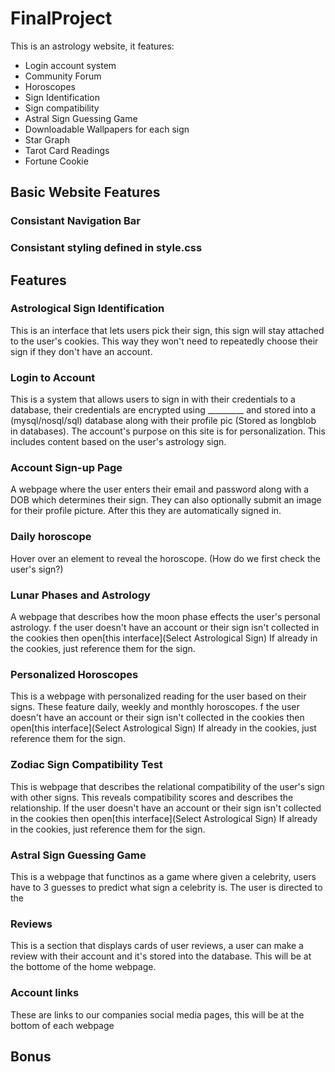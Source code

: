 # FinalProject
This is an astrology website, it features:

- Login account system
- Community Forum
- Horoscopes
- Sign Identification
-	Sign compatibility 
-	Astral Sign Guessing Game
- Downloadable Wallpapers for each sign
-	Star Graph
-	Tarot Card Readings
-	Fortune Cookie

## Basic Website Features

### Consistant Navigation Bar

### Consistant styling defined in style.css

###

## Features

### Astrological Sign Identification
This is an interface that lets users pick their sign, this sign will stay attached to the user's cookies. This way they won't need to repeatedly choose their sign if they don't have an account.

### Login to Account
This is a system that allows users to sign in with their credentials to a database, their credentials are encrypted using _________ and stored into a (mysql/nosql/sql) database along with their profile pic (Stored as longblob in databases). The account's purpose on this site is for personalization. This includes content based on the user's astrology sign.

### Account Sign-up Page
A webpage where the user enters their email and password along with a DOB which determines their sign. They can also optionally submit an image for their profile picture. After this they are automatically signed in.

### Daily horoscope
Hover over an element to reveal the horoscope. (How do we first check the user's sign?)

### Lunar Phases and Astrology
A webpage that describes how the moon phase effects the user's personal astrology. f the user doesn't have an account or their sign isn't collected in the cookies then open[this interface](Select Astrological Sign) If already in the cookies, just reference them for the sign.

### Personalized Horoscopes
This is a webpage with personalized reading for the user based on their signs. These feature daily, weekly and monthly horoscopes. f the user doesn't have an account or their sign isn't collected in the cookies then open[this interface](Select Astrological Sign) If already in the cookies, just reference them for the sign.

### Zodiac Sign Compatibility Test
This is webpage that describes the relational compatibility of the user's sign with other signs. This reveals compatibility scores and describes the relationship. If the user doesn't have an account or their sign isn't collected in the cookies then open[this interface](Select Astrological Sign) If already in the cookies, just reference them for the sign.

### Astral Sign Guessing Game
This is a webpage that functinos as a game where given a celebrity, users have to 3 guesses to predict what sign a celebrity is. The user is directed to the 

### Reviews
This is a section that displays cards of user reviews, a user can make a review with their account and it's stored into the database. This will be at the bottome of the home webpage.

### Account links
These are links to our companies social media pages, this will be at the bottom of each webpage

## Bonus

## 